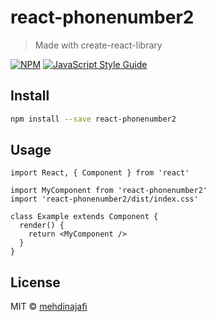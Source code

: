 # react-phonenumber2

> Made with create-react-library

[![NPM](https://img.shields.io/npm/v/react-phonenumber2.svg)](https://www.npmjs.com/package/react-phonenumber2) [![JavaScript Style Guide](https://img.shields.io/badge/code_style-standard-brightgreen.svg)](https://standardjs.com)

## Install

```bash
npm install --save react-phonenumber2
```

## Usage

```tsx
import React, { Component } from 'react'

import MyComponent from 'react-phonenumber2'
import 'react-phonenumber2/dist/index.css'

class Example extends Component {
  render() {
    return <MyComponent />
  }
}
```

## License

MIT © [mehdinajafi](https://github.com/mehdinajafi)
